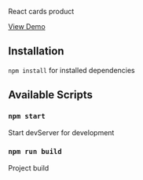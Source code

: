 React cards product

<a href="https://blackwhite2018.github.io/Gallery/" target="_blank">View Demo</a>

## Installation

`npm install` for installed dependencies

## Available Scripts

### `npm start`

Start devServer for development

### `npm run build`

Project build


